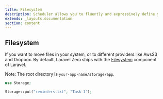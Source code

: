 ```yaml
---
title: Filesystem
description: Scheduler allows you to fluently and expressively define your command schedule
extends: _layouts.documentation
section: content
---
```


## Filesystem

If you want to move files in your system, or to different providers like AwsS3 and Dropbox. By default,
Laravel Zero ships with the [Filesystem](https://laravel.com/docs/5.7/filesystem) component of Laravel.

Note: The root directory is `your-app-name/storage/app`.

```php
use Storage;

Storage::put("reminders.txt", "Task 1");
```
